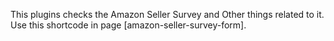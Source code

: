 This plugins checks the Amazon Seller Survey and Other things related to it. Use this shortcode in page [amazon-seller-survey-form].